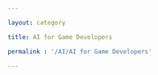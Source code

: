 ```yaml
---

layout: category

title: AI for Game Developers

permalink : '/AI/AI for Game Developers'

---
```

